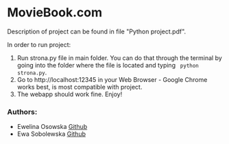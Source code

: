 # MovieBook.com

Description of project can be found in file "Python project.pdf".

In order to run project:
1. Run strona.py file in main folder. You can do that through the terminal by going into the folder where the file is located and typing <code> python strona.py</code>.
2. Go to  http://localhost:12345 in your Web Browser - Google Chrome works best, is most compatible with project.
3. The webapp should work fine. Enjoy!

### Authors:
* Ewelina Osowska [Github](https://github.com/ewelinka96)
* Ewa Sobolewska [Github](https://github.com/esobolewska)
